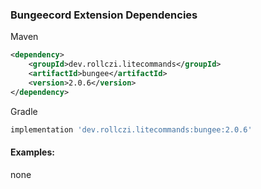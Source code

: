 ### Bungeecord Extension Dependencies
Maven
```xml
<dependency>
    <groupId>dev.rollczi.litecommands</groupId>
    <artifactId>bungee</artifactId>
    <version>2.0.6</version>
</dependency>
```
Gradle
```groovy
implementation 'dev.rollczi.litecommands:bungee:2.0.6'
```

#### Examples:
none